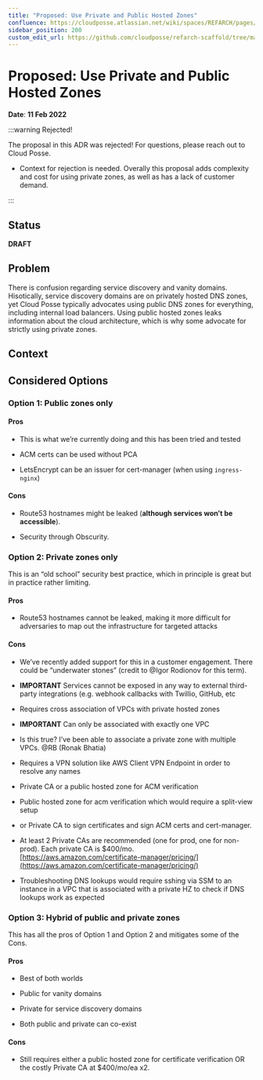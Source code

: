 ```yaml
---
title: "Proposed: Use Private and Public Hosted Zones"
confluence: https://cloudposse.atlassian.net/wiki/spaces/REFARCH/pages/1260617736/Proposed%3A+Use+Private+and+Public+Hosted+Zones
sidebar_position: 200
custom_edit_url: https://github.com/cloudposse/refarch-scaffold/tree/main/docs/docs/reference/adrs/proposed-use-private-and-public-hosted-zones.md
---
```


# Proposed: Use Private and Public Hosted Zones
**Date**: **11 Feb 2022**

:::warning Rejected!

The proposal in this ADR was rejected! For questions, please reach out to Cloud Posse.

- Context for rejection is needed. Overally this proposal adds complexity and cost for using private zones, as well as has a lack of customer demand.

:::

## Status
**DRAFT**

## Problem
There is confusion regarding service discovery and vanity domains. Hisotically, service discovery domains are on privately hosted DNS zones, yet Cloud Posse typically advocates using public DNS zones for everything, including internal load balancers. Using public hosted zones leaks information about the cloud architecture, which is why some advocate for strictly using private zones.

## Context

## Considered Options

### Option 1: Public zones only

#### Pros

- This is what we’re currently doing and this has been tried and tested

- ACM certs can be used without PCA

- LetsEncrypt can be an issuer for cert-manager (when using `ingress-nginx`)

#### Cons

- Route53 hostnames might be leaked (**although services won’t be accessible**).

- Security through Obscurity.

### Option 2: Private zones only

This is an “old school” security best practice, which in principle is great but in practice rather limiting.

#### Pros

- Route53 hostnames cannot be leaked, making it more difficult for adversaries to map out the infrastructure for targeted attacks

#### Cons

- We’ve recently added support for this in a customer engagement. There could be “underwater stones” (credit to @Igor Rodionov for this term).

- **IMPORTANT** Services cannot be exposed in any way to external third-party integrations (e.g. webhook callbacks with Twillio, GitHub, etc

- Requires cross association of VPCs with private hosted zones

- **IMPORTANT** Can only be associated with exactly one VPC

- Is this true? I’ve been able to associate a private zone with multiple VPCs. @RB (Ronak Bhatia)

- Requires a VPN solution like AWS Client VPN Endpoint in order to resolve any names

- Private CA or a public hosted zone for ACM verification

- Public hosted zone for acm verification which would require a split-view setup

- or Private CA to sign certificates and sign ACM certs and cert-manager.

- At least 2 Private CAs are recommended (one for prod, one for non-prod). Each private CA is $400/mo. [https://aws.amazon.com/certificate-manager/pricing/](https://aws.amazon.com/certificate-manager/pricing/)

- Troubleshooting DNS lookups would require sshing via SSM to an instance in a VPC that is associated with a private HZ to check if DNS lookups work as expected

### Option 3: Hybrid of public and private zones

This has all the pros of Option 1 and Option 2 and mitigates some of the Cons.

#### Pros

- Best of both worlds

- Public for vanity domains

- Private for service discovery domains

- Both public and private can co-exist

#### Cons

- Still requires either a public hosted zone for certificate verification OR the costly Private CA at $400/mo/ea x2.


